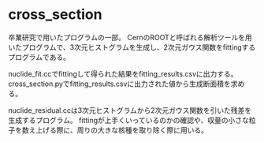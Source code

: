 # cross_section
卒業研究で用いたプログラムの一部。
CernのROOTと呼ばれる解析ツールを用いたプログラムで、3次元ヒストグラムを生成し、2次元ガウス関数をfittingするプログラムである。

nuclide_fit.ccでfittingして得られた結果をfitting_results.csvに出力する。
cross_section.pyでfitting_results.csvに出力された値から生成断面積を求める。

nuclide_residual.ccは3次元ヒストグラムから2次元ガウス関数を引いた残差を生成するプログラム。
fittingが上手くいっているのかの確認や、収量の小さな粒子を数え上げる際に、周りの大きな核種を取り除く際に用いる。

